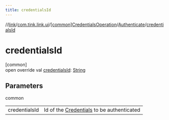 ```yaml
---
title: credentialsId
---
```

//[link](../../../../index.html)/[com.tink.link.ui](../../index.html)/[[common]CredentialsOperation](../index.html)/[Authenticate](index.html)/[credentialsId](credentials-id.html)



# credentialsId



[common]\
open override val [credentialsId](credentials-id.html): [String](https://kotlinlang.org/api/latest/jvm/stdlib/kotlin/-string/index.html)



## Parameters


common

| | |
|---|---|
| credentialsId | Id of the [Credentials](../../../com.tink.model.credentials/[common]-credentials/index.html) to be authenticated |




